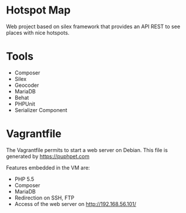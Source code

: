 Hotspot Map
==========

Web project based on silex framework that provides an API REST to see places with nice hotspots.

Tools
=========
- Composer
- Silex
- Geocoder
- MariaDB
- Behat
- PHPUnit
- Serializer Component

Vagrantfile
=========

The Vagrantfile permits to start a web server on Debian. This file is generated by https://puphpet.com

Features embedded in the VM are:
- PHP 5.5
- Composer
- MariaDB
- Redirection on SSH, FTP
- Access of the web server on http://192.168.56.101/
